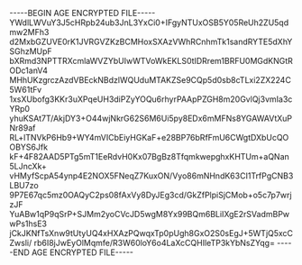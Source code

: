 -----BEGIN AGE ENCRYPTED FILE-----
YWdlLWVuY3J5cHRpb24ub3JnL3YxCi0+IFgyNTUxOSB5Y05ReUh2ZU5qdmw2MFh3
d2MxbGZUVE0rK1JVRGVZKzBCMHoxSXAzVWhRCnhmTk1sandRYTE5dXhYSGhzMUpF
bXRmd3NPTTRXcmlaWVZYbUIwWTVoWkEKLS0tIDRrem1BRFU0MGdKNGtRODc1anV4
MHhUKzgrczAzdVBEckNBdzlWQUduMTAKZSe9CQp5d0sb8cTLxi2ZX224C5W61tFv
1xsXUbofg3KKr3uXPqeUH3diPZyYOQu6rhyrPAApPZGH8m20GvlQj3vmIa3cYRp0
yhuKSAt7T/AkjDY3+O44wjNkrG62S6M6Ui5py8EDx6mMFNs8YGAWAVtXuPNr89af
RL+lTNVkP6Hb9+WY4mVICbEiyHGKaF+e28BP76bRfFmU6CWgtDXbUcQOOBYS6Jfk
kF+4F82AAD5PTg5mT1EeRdvH0Kx07BgBz8TfqmkwepghxKHTUm+aQNan5LJncXk+
vHMyfScpA54ynp4E2NOX5FNeqZ7KuxON/Vyo86mNHndK63CI1TrfPgCNB3LBU7zo
9P7E67qc5mz0OAQyC2ps08fAxVy8DyJEg3cd/GkZfPlpiSjCMob+o5c7p7wrjzJF
YuABw1qP9qSrP+SJMm2yoCVcJD5wgM8Yx99BQm6BLiIXgE2rSVadmBPwwPs1hsE3
jCkJKNfTsXnw9tUtyUQ4xHXAzPQwqxTp0pUgh8GxO2S0sEgJ+5WTjQ5xcCZwsli/
rb6I8jJwEyOlMqmfe/R3W60loY6o4LaXcCQHIleTP3kYbNsZYqg=
-----END AGE ENCRYPTED FILE-----
